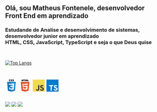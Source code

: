 
## Olá, sou Matheus Fontenele, desenvolvedor Front End em aprendizado

<h3>Estudande de Analise e desenvolvimento de sistemas, desenvolvedor junior em aprendizado<br>HTML, CSS, JavaScript, TypeScript e seja o que Deus quise</h3>


</br>

[![Top Langs](https://github-readme-stats.vercel.app/api/top-langs/?username=GladistoneGG&layout=compact)](https://github.com/anuraghazra/github-readme-stats)

<div style="display: inline_block"><br>
<p align="left"> 
<a href="https://www.w3schools.com/css/" target="_blank" rel="noreferrer"> <img src="https://raw.githubusercontent.com/devicons/devicon/master/icons/css3/css3-original-wordmark.svg" alt="css3" width="40" height="40"/></a>
<a href="https://www.w3.org/html/" target="_blank" rel="noreferrer"> <img src="https://raw.githubusercontent.com/devicons/devicon/master/icons/html5/html5-original-wordmark.svg" alt="html5" width="40" height="40"/></a>
<a href="https://developer.mozilla.org/en-US/docs/Web/JavaScript" target="_blank" rel="noreferrer"> <img src="https://raw.githubusercontent.com/devicons/devicon/master/icons/javascript/javascript-original.svg" alt="javascript" width="40" height="40"/></a>
<a href="https://www.typescriptlang.org" target="_blank" rel="noreferrer"> <img src="https://raw.githubusercontent.com/devicons/devicon/master/icons/typescript/typescript-plain.svg" alt="react" width="40" height="40"/></a>
</p>
</div>
  
  ##
 
<div> 
  <a href="https://instagram.com/matheus.fontenelee" target="_blank"><img src="https://img.shields.io/badge/-Instagram-%23E4405F?style=for-the-badge&logo=instagram&logoColor=white" target="_blank"></a> 
  <a href = "mailto:matheusfontenele979700@gmail.com"><img src="https://img.shields.io/badge/-Gmail-%23333?style=for-the-badge&logo=gmail&logoColor=white" target="_blank"></a>
  <a href="https://www.linkedin.com/in/matheus-fontenele-2a40a4175/ "target="_blank"><img src="https://img.shields.io/badge/-LinkedIn-%230077B5?style=for-the-badge&logo=linkedin&logoColor=white" target="_blank"></a> 
  
</div>






